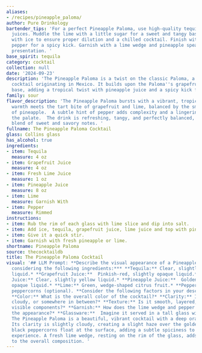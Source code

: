 ```yaml
---
aliases:
- /recipes/pineapple_paloma/
author: Pure Drinkology
bartender_tips: 'For a perfect Pineapple Paloma, use high-quality tequila and fresh
  juices. Muddle the lime with a little sugar for a sweet and tangy base. Shake well
  with ice to ensure proper dilution and a chilled cocktail. Finish with a pinch of
  pepper for a spicy kick. Garnish with a lime wedge and pineapple spear for a vibrant
  presentation. '
base_spirit: tequila
category: cocktail
collection: null
date: '2024-09-23'
description: 'The Pineapple Paloma is a twist on the classic Paloma, a tequila-based
  cocktail originating in Mexico. It builds upon the Paloma''s grapefruit and lime
  base, adding a tropical twist with pineapple juice and a spicy kick from pepper. '
family: sour
flavor_description: 'The Pineapple Paloma bursts with a vibrant, tropical sweetness.  Tequila''s
  warmth meets the tart bite of grapefruit and lime, balanced by the smooth sweetness
  of pineapple.  A subtle hint of pepper adds complexity and a lingering warmth on
  the palate.  The drink is refreshing, tangy, and perfectly balanced, a delightful
  blend of sweet and savory notes. '
fullname: The Pineapple Paloma Cocktail
glass: Collins glass
has_alcohol: true
ingredients:
- item: Tequila
  measure: 4 oz
- item: Grapefruit Juice
  measure: 4 oz
- item: Fresh Lime Juice
  measure: 1 oz
- item: Pineapple Juice
  measure: 8 oz
- item: Lime
  measure: Garnish With
- item: Pepper
  measure: Rimmed
instructions:
- item: Rub the rim of each glass with lime slice and dip into salt.
- item: Add ice, tequila, grapefruit juice, lime juice and top with pineapple soda.
- item: Give it a quick stir.
- item: Garnish with fresh pineapple or lime.
shortname: Pineapple Paloma
source: thecocktaildb
title: The Pineapple Paloma Cocktail
visual: '## LLM Prompt: **Describe the visual appearance of a Pineapple Paloma cocktail,
  considering the following ingredients:*** **Tequila:** Clear, slightly amber-colored
  liquid.* **Grapefruit Juice:**  Pinkish-red, slightly opaque liquid.* **Fresh Lime
  Juice:** Clear, slightly yellow liquid.* **Pineapple Juice:**  Golden yellow, slightly
  opaque liquid.* **Lime:** Green, wedge-shaped citrus fruit.* **Pepper:**  Black
  peppercorns (optional). **Consider the following factors in your description:***
  **Color:** What is the overall color of the cocktail?* **Clarity:** Is it clear,
  cloudy, or somewhere in between?* **Texture:** Is it smooth, layered, or have any
  visible components?* **Garnish:** How does the lime wedge and pepper (if used) affect
  the appearance?* **Glassware:**  Imagine it served in a tall glass with a wide base.**Example:**
  The Pineapple Paloma is a beautiful, vibrant cocktail with a deep orange-pink hue.
  Its clarity is slightly cloudy, creating a slight haze over the golden liquid. Tiny
  black peppercorns float at the surface, adding a subtle spiciness to the visual
  experience. A fresh lime wedge, resting on the rim of the glass, adds a pop of green
  to the overall composition. '
---
```



